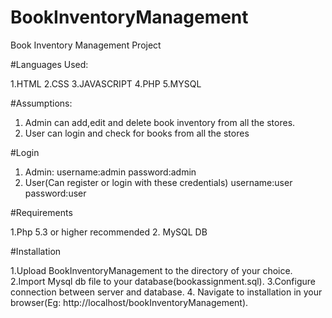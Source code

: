 # BookInventoryManagement
Book Inventory Management Project

#Languages Used:

1.HTML
2.CSS
3.JAVASCRIPT
4.PHP
5.MYSQL


#Assumptions:

1. Admin can add,edit and delete book inventory from all the stores.
2. User can login and check for books from all the stores

#Login 

1. Admin:
username:admin
password:admin
2. User(Can register or login with these credentials)
username:user
password:user

#Requirements

1.Php 5.3 or higher recommended
2. MySQL DB

#Installation

1.Upload BookInventoryManagement to the directory of your choice.
2.Import Mysql db file to your database(bookassignment.sql).
3.Configure connection between server and database.
4. Navigate to installation in your browser(Eg: http://localhost/bookInventoryManagement).
